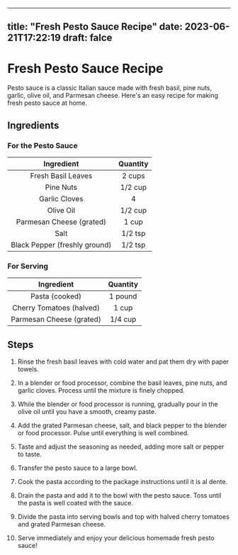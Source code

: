 
---
title: "Fresh Pesto Sauce Recipe"
date: 2023-06-21T17:22:19
draft: falce
---

# Fresh Pesto Sauce Recipe

Pesto sauce is a classic Italian sauce made with fresh basil, pine nuts, garlic, olive oil, and Parmesan cheese. Here's an easy recipe for making fresh pesto sauce at home.

## Ingredients

### For the Pesto Sauce

| Ingredient | Quantity |
| :--------: | :------: |
| Fresh Basil Leaves | 2 cups |
| Pine Nuts | 1/2 cup |
| Garlic Cloves | 4 |
| Olive Oil | 1/2 cup |
| Parmesan Cheese (grated) | 1 cup |
| Salt | 1/2 tsp |
| Black Pepper (freshly ground) | 1/2 tsp |

### For Serving

| Ingredient | Quantity |
| :--------: | :------: |
| Pasta (cooked) | 1 pound |
| Cherry Tomatoes (halved) | 1 cup |
| Parmesan Cheese (grated) | 1/4 cup |

## Steps

1. Rinse the fresh basil leaves with cold water and pat them dry with paper towels.

2. In a blender or food processor, combine the basil leaves, pine nuts, and garlic cloves. Process until the mixture is finely chopped.

3. While the blender or food processor is running, gradually pour in the olive oil until you have a smooth, creamy paste.

4. Add the grated Parmesan cheese, salt, and black pepper to the blender or food processor. Pulse until everything is well combined.

5. Taste and adjust the seasoning as needed, adding more salt or pepper to taste.

6. Transfer the pesto sauce to a large bowl.

7. Cook the pasta according to the package instructions until it is al dente.

8. Drain the pasta and add it to the bowl with the pesto sauce. Toss until the pasta is well coated with the sauce.

9. Divide the pasta into serving bowls and top with halved cherry tomatoes and grated Parmesan cheese.

10. Serve immediately and enjoy your delicious homemade fresh pesto sauce!
